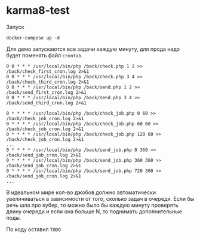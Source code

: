 # karma8-test

Запуск
```
docker-compose up -d
```

Для демо запускаются все задачи каждую минуту, для прода надо будет поменять файл `crontab`.
```
0 0 * * * /usr/local/bin/php /back/check.php 1 2 >> /back/check_first_cron.log 2>&1
0 0 * * * /usr/local/bin/php /back/check.php 3 4 >> /back/check_third_cron.log 2>&1
0 0 * * * /usr/local/bin/php /back/send.php 1 2 >> /back/send_first_cron.log 2>&1
0 0 * * * /usr/local/bin/php /back/send.php 3 4 >> /back/send_third_cron.log 2>&1

0 * * * * /usr/local/bin/php /back/check_job.php 0 60 >> /back/check_job_cron.log 2>&1
0 * * * * /usr/local/bin/php /back/check_job.php 60 60 >> /back/check_job_cron.log 2>&1
0 * * * * /usr/local/bin/php /back/check_job.php 120 60 >> /back/check_job_cron.log 2>&1
...
0 * * * * /usr/local/bin/php /back/send_job.php 0 360 >> /back/send_job_cron.log 2>&1
0 * * * * /usr/local/bin/php /back/send_job.php 360 360 >> /back/send_job_cron.log 2>&1
0 * * * * /usr/local/bin/php /back/send_job.php 720 360 >> /back/send_job_cron.log 2>&1
...
```

В идеальном мире кол-во джобов должно автоматически увеличиваться в зависимости от того, сколько задач в очереди.
Если бы речь шла про кубер, то можно было бы каждую минуту проверять длину очереди и если она больше N, то поднимать дополнительные поды.


По коду оставил `TODO`